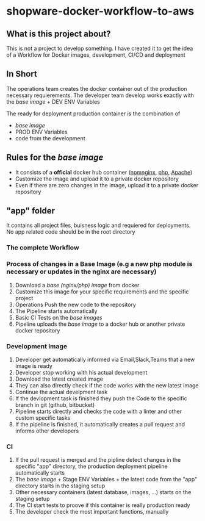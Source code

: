 # shopware-docker-workflow-to-aws

## What is this project about?

This is not a project to develop something. I have created it to get the idea of a Workflow for Docker images, development, CI/CD and deployment

## In Short
The operations team creates the docker container out of the production necessary requierements.
The developer team develop works exactly with the *base image* + DEV ENV Variables

The ready for deployment production container is the combination of 
 - *base image* 
 - PROD ENV Variables
 - code from the development


## Rules for the *base image*
- It consists of a **official** docker hub container ([npm](https://hub.docker.com/_/node)[nginx](https://hub.docker.com/_/nginx), [php](https://hub.docker.com/_/php), [Apache](https://hub.docker.com/_/httpd))
- Customize the image and upload it to a private docker repository
- Even if there are zero changes in the image, upload it to a private docker repository

## "app" folder
It contains all project files, buisness logic and requiered for deployments. No app related code should be in the root directory

### The complete Workflow

### Process of changes in a Base Image (e.g a new php module is necessary or updates in the nginx are necessary)
  1. Download a *base (nginx/php) image* from docker
  2. Customize this image for your specific requirements and the specific project
  3. Operations Push the new code to the repository
  4. The Pipeline starts automatically
  5. Basic CI Tests on the *base images*
  6. Pipeline uploads the *base image* to a docker hub or another private docker repository

### Development Image
  1. Developer get automatically informed via Email,Slack,Teams that a new image is ready
  2. Developer stop working with his actual development
  3. Download the latest created image
  4. They can also directly check if the code works with the new latest image 
  5. Continue the actual develpment task
  6. If the devlopment task is finished they push the Code to the specific branch in git (github, bitbucket) 
  7. Pipeline starts directly and checks the code with a linter and other custom specific tasks
  8. If the pipeline is finished, it automatically creates a pull request and informs other developers


### CI 
  1. If the pull request is merged and the pipline detect changes in the specific "app" directory, the production deployment pipeline automatically starts
  2. The *base image* + Stage ENV Variables + the latest code from the "app" directory starts in the staging setup
  3. Other necessary containers (latest database, images, ...) starts on the staging setup
  4. The CI start tests to proove if this container is really production ready
  5. The developer check the most important functions, manually

